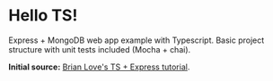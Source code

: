 # Hello TS!

Express + MongoDB web app example with Typescript. Basic project structure with unit tests included (Mocha + chai).

**Initial source:** [Brian Love's TS + Express tutorial](http://brianflove.com/2016/11/08/typescript-2-express-node/).
